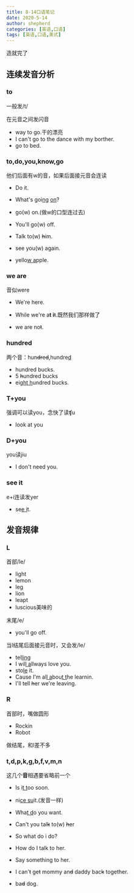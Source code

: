 ```yaml
---
title: 8-14口语笔记
date: 2020-5-14
author: shepherd
categories: [英语,口语]
tags: [英语,口语,美式]
---
```


 造就完了

<!-- more -->

## 连续发音分析

### to

一般发/t/

在元音之间发闪音

- way to go.干的漂亮
- I can't go to the dance with my borther.
- go to  bed.

### to,do,you,know,go

他们后面有w的音，如果后面接元音会连读

- Do it.

- What's goi<u>n</u>g <u>on</u>?
- go(w) on.(做w的口型连过去)
- You'll go(w) off.
- Talk to(w) ~~h~~im.
- see you(w) again.
- yello<u>w a</u>pple.

### we are

音似were

- We're here.

- While we're a**t i**~~t~~.既然我们那样做了
- we are no~~t~~.

### hundred

两个音：hun~~dr~~e~~d~~,hundre<u>d</u>

- hundred bucks.
- 5 ~~h~~undred bucks
- eig<u>ht h</u>undred bucks.

### T+you

强调可以读you，念快了读&#679;u

- look at you

### D+you

you读jiu

- I don't need you.

### see it

e+i连读发yer

- se<u>e i</u>t.

## 发音规律

### L

首部/le/

- light
- lemon
- leg
- lion
- leapt
- luscious美味的

末尾/e/

- you'll go off.

当l结尾后面接元音时，又会发/le/

- tel<u>ling</u>
- I wil<u>l a</u>llways love you.
- sto<u>le</u> it.
- Cause I'm al<u>l a</u>bou<u>t t</u>he learnin.
- I'll tell ~~h~~er we're leaving.

### R

首部时，嘴做圆形

- Rockin
- Robot

做结尾，和l差不多

### t,d,p,k,g,b,f,v,m,n

这几个**音**相遇要省略前一个

- Is i<u>t t</u>oo soon.
- ni<u>ce su</u>it.(发音一样)
- Wha<u>t d</u>o you want.
- Can't you tal~~k~~ to(w) ~~h~~er
- So what do i do?
- How do I talk to her.
- Say something to her.

- I can'~~t~~ ge~~t~~ mommy an~~d~~ daddy bac~~k~~ together.
- ba~~d~~ dog.